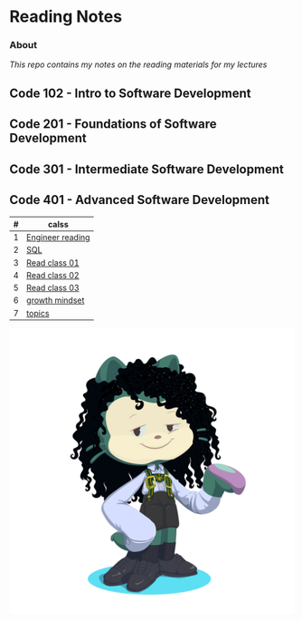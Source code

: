 # Reading Notes 
### **About**


 *This repo contains my notes on the reading materials for my lectures*
 
## Code 102 - Intro to Software Development
## Code 201 - Foundations of Software Development
## Code 301 - Intermediate Software Development
## Code 401 - Advanced Software Development


| #  | calss | 
| -------- | ---------  |
| 1|[Engineer reading](https://github.com/asfantala/reading-notes/blob/main/Engineering_reading/README.md)|
|2|[SQL](https://github.com/asfantala/reading-notes/tree/main/SQL)|
| 3 | [Read class 01](https://github.com/asfantala/reading-notes/tree/main/Read_class01#readme) |
| 4 | [Read class 02](https://github.com/asfantala/reading-notes/blob/main/Read_class02/README.md) |
| 5|[Read class 03](https://github.com/asfantala/reading-notes/tree/main/Read_class03)|
|6|[growth mindset](https://github.com/asfantala/reading-notes/tree/main/Mindset#readme)|
|7|[topics](https://github.com/asfantala/reading-notes/tree/main/topic)|

![Screenshot](./assets/octocat-1680463246081.png)

